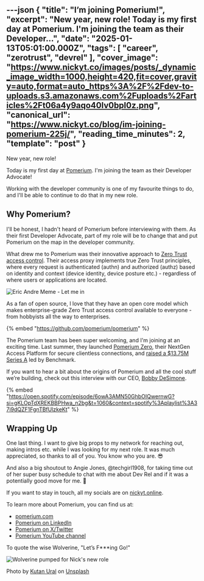 ---json
{
  "title": "I’m joining Pomerium!",
  "excerpt": "New year, new role!  Today is my first day at Pomerium. I'm joining the team as their Developer...",
  "date": "2025-01-13T05:01:00.000Z",
  "tags": [
    "career",
    "zerotrust",
    "devrel"
  ],
  "cover_image": "https://www.nickyt.co/images/posts/_dynamic_image_width=1000,height=420,fit=cover,gravity=auto,format=auto_https%3A%2F%2Fdev-to-uploads.s3.amazonaws.com%2Fuploads%2Farticles%2Ft06a4y9aqo40lv0bpl0z.png",
  "canonical_url": "https://www.nickyt.co/blog/im-joining-pomerium-225j/",
  "reading_time_minutes": 2,
  "template": "post"
}
---

New year, new role!

Today is my first day at [Pomerium](https://pomerium.com). I'm joining the team as their Developer Advocate!

Working with the developer community is one of my favourite things to do, and I'll be able to continue to do that in my new role.

## Why Pomerium?

I'll be honest, I hadn't heard of Pomerium before interviewing with them. As their first Developer Advocate, part of my role will be to change that and put Pomerium on the map in the developer community.

What drew me to Pomerium was their innovative approach to [Zero Trust access control](https://www.pomerium.com/zero-trust). Their access proxy implements true Zero Trust principles, where every request is authenticated (authn) and authorized (authz) based on identity and context (device identity, device posture etc.) - regardless of where users or applications are located.

![Eric Andre Meme - Let me in](https://i.giphy.com/media/v1.Y2lkPTc5MGI3NjExcmd3czE1eTE5aHg1Mjl3Y2Q0ZzR4MnQ1NHRocjFkeWd4dTU1Y2ppdSZlcD12MV9pbnRlcm5hbF9naWZfYnlfaWQmY3Q9Zw/yx400dIdkwWdsCgWYp/giphy.gif)

As a fan of open source, I love that they have an open core model which makes enterprise-grade Zero Trust access control available to everyone - from hobbyists all the way to enterprises.

{% embed "https://github.com/pomerium/pomerium" %}

The Pomerium team has been super welcoming, and I'm joining at an exciting time. Last summer, they launched [Pomerium Zero](https://www.pomerium.com/blog/introducing-pomerium-zero), their NextGen Access Platform for secure clientless connections, and [raised a $13.75M Series A](https://www.businesswire.com/news/home/20240620782474/en/Pomerium-Announces-13.75M-Series-A-led-by-Benchmark-and-Launches-Pomerium-Zero) led by Benchmark.

If you want to hear a bit about the origins of Pomerium and all the cool stuff we’re building, check out this interview with our CEO, [Bobby DeSimone](https://www.linkedin.com/in/bobby-desimone/).

{% embed "https://open.spotify.com/episode/6owA3AMN50GhbOIQwernwG?si=gKLOpTdXREKBBPHwa_n2bg&t=1060&context=spotify%3Aplaylist%3A37i9dQZF1FgnTBfUlzkeKt" %}

## Wrapping Up

One last thing. I want to give big props to my network for reaching out, making intros etc. while I was looking for my next role. It was much appreciated, so thanks to all of you. You know who you are. 😎

And also a big shoutout to Angie Jones, @techgirl1908, for taking time out of her super busy schedule to chat with me about Dev Rel and if it was a potentially good move for me. 💜

If you want to stay in touch, all my socials are on [nickyt.online](https://nickyt.online).

To learn more about Pomerium, you can find us at:

* [pomerium.com](https://pomerium.com)
* [Pomerium on LinkedIn](https://www.linkedin.com/company/pomerium-inc/)
* [Pomerium on X/Twitter](https://x.com/pomerium_io)
* [Pomerium YouTube channel](https://www.youtube.com/@pomerium_io)

To quote the wise Wolverine, "Let’s F***ing Go!"

![Wolverine pumped for Nick's new role](https://i.giphy.com/media/v1.Y2lkPTc5MGI3NjExeGxlaTBmcXY0cXlpNWExdGFlNGc2azNrNzEyZTY0bzFnYXVoMjd3bSZlcD12MV9pbnRlcm5hbF9naWZfYnlfaWQmY3Q9Zw/jTZMPc5aE4AKlt5OVW/giphy.gif)

Photo by <a href="https://unsplash.com/@kutanural?utm_content=creditCopyText&utm_medium=referral&utm_source=unsplash">Kutan Ural</a> on <a href="https://unsplash.com/photos/royal-guard-guarding-the-buckingham-palace-MZPwImQUDM0?utm_content=creditCopyText&utm_medium=referral&utm_source=unsplash">Unsplash</a>
